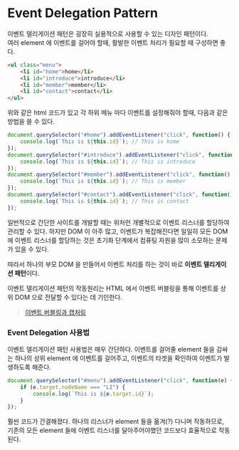 # Event Delegation Pattern
이벤트 델리게이션 패턴은 굉장히 실용적으로 사용할 수 있는 디자인 패턴이다.<br>
여러 element 에 이벤트를 걸어야 할때, 활발한 이벤트 처리가 필요할 때 구성하면 좋다.

```html
<ul class="menu">
    <li id="home">home</li>
    <li id="introduce">introduce</li>
    <li id="member">member</li>
    <li id="contact">contact</li>
</ul>
```
위와 같은 html 코드가 있고 각 하위 메뉴 마다 이벤트를 설정해줘야 할때, 다음과 같은 방법을 쓸 수 있다.
```javascript
document.querySelector("#home").addEventListener("click", function() {
    console.log(`This is ${this.id}`); // This is home
});
document.querySelector("#introduce").addEventListener("click", function() {
    console.log(`This is ${this.id}`); // This is introduce
});
document.querySelector("#member").addEventListener("click", function() {
    console.log(`This is ${this.id}`); // This is member
});
document.querySelector("#contact").addEventListener("click", function() {
    console.log(`This is ${this.id}`); // This is contact
});
```
일반적으로 간단한 사이트를 개발할 때는 위처런 개별적으로 이벤트 리스너를 할당하여 관리할 수 있다.
하지만 DOM 이 아주 많고, 이벤트가 복잡해진다면 일일히 모든 DOM 에 이벤트 리스너를 할당하는 것은 초기화 단계에서 컴퓨팅 자원을 많이 소모하는 문제가 있을 수 있다. 

따라서 하나의 부모 DOM 을 만들어서 이벤트 처리를 하는 것이 바로 **이벤트 델리게이션 패턴**이다. 

이벤트 델리게이션 패턴의 작동원리는 HTML 에서 이벤트 버블링을 통해 이벤트를 상위 DOM 으로 전달할 수 있다는 데 기인한다. <br>
> [이벤트 버블링과 캡처링](./Event_Capturing_and_Bubbling.md)

### Event Delegation 사용법
이벤트 델리게이션 패턴 사용법은 매우 간단하다. 이벤트를 걸어줄 element 들을 감싸는 하나의 상위 element 에 이벤트를 걸어주고, 이벤트의 타겟을 확인하여 이벤트가 발생하도록 해준다. 
```javascript
document.querySelector("#menu").addEventListener("click", function(e) {
    if (e.target.nodeName === "LI") {
        console.log(`This is ${e.target.id}`);
    }
});
```
훨씬 코드가 간결해졌다. 하나의 리스너가 element 들을 옮겨(?) 다니며 작동하므로, 기존의 모든 element 들에 이벤트 리스너를 달아주어야했던 코드보다 효율적으로 작동된다. 
